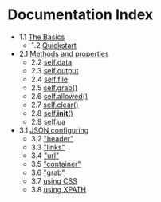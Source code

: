 # Documentation Index

* 1.1 [The Basics](basics/index.md)
	* 1.2 [Quickstart](basics/quickstart.md)
* 2.1 [Methods and properties](methods/index.md)
	* 2.2 [self.data](methods/data.md)
	* 2.3 [self.output](methods/output.md)
	* 2.4 [self.file](methods/file.md)
	* 2.5 [self.grab()](methods/grab.md)
	* 2.6 [self.allowed()](methods/allowed.md)
	* 2.7 [self.clear()](methods/clear.md)
	* 2.8 [self.__init__()](methods/init.md)
	* 2.9 [self.ua](methods/ua.md)
* 3.1 [JSON configuring](keys/index.md)
	* 3.2 ["header"](keys/header.md)
	* 3.3 ["links"](keys/links.md)
	* 3.4 ["url"](keys/url.md)
	* 3.5 ["container"](keys/container.md)
	* 3.6 ["grab"](keys/grab.md)
	* 3.7 [using CSS](keys/css.md)
	* 3.8 [using XPATH](keys/xpath.md)